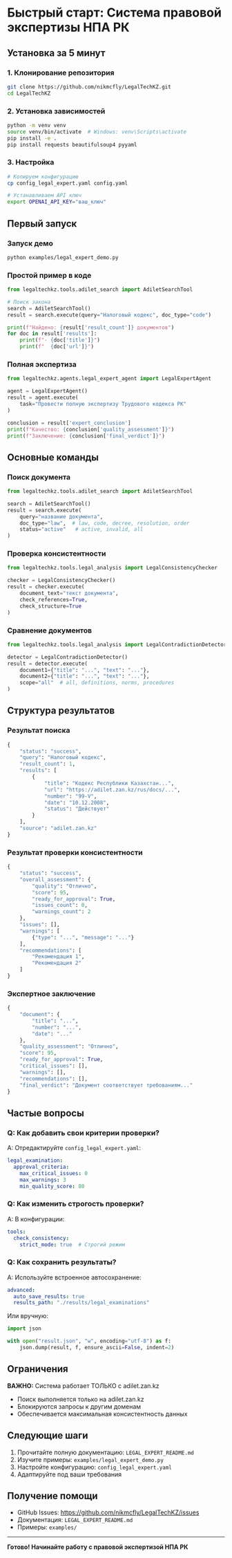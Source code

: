 # Быстрый старт: Система правовой экспертизы НПА РК

## Установка за 5 минут

### 1. Клонирование репозитория

```bash
git clone https://github.com/nikmcfly/LegalTechKZ.git
cd LegalTechKZ
```

### 2. Установка зависимостей

```bash
python -m venv venv
source venv/bin/activate  # Windows: venv\Scripts\activate
pip install -e .
pip install requests beautifulsoup4 pyyaml
```

### 3. Настройка

```bash
# Копируем конфигурацию
cp config_legal_expert.yaml config.yaml

# Устанавливаем API ключ
export OPENAI_API_KEY="ваш_ключ"
```

## Первый запуск

### Запуск демо

```bash
python examples/legal_expert_demo.py
```

### Простой пример в коде

```python
from legaltechkz.tools.adilet_search import AdiletSearchTool

# Поиск закона
search = AdiletSearchTool()
result = search.execute(query="Налоговый кодекс", doc_type="code")

print(f"Найдено: {result['result_count']} документов")
for doc in result['results']:
    print(f"- {doc['title']}")
    print(f"  {doc['url']}")
```

### Полная экспертиза

```python
from legaltechkz.agents.legal_expert_agent import LegalExpertAgent

agent = LegalExpertAgent()
result = agent.execute(
    task="Провести полную экспертизу Трудового кодекса РК"
)

conclusion = result['expert_conclusion']
print(f"Качество: {conclusion['quality_assessment']}")
print(f"Заключение: {conclusion['final_verdict']}")
```

## Основные команды

### Поиск документа

```python
from legaltechkz.tools.adilet_search import AdiletSearchTool

search = AdiletSearchTool()
result = search.execute(
    query="название документа",
    doc_type="law",  # law, code, decree, resolution, order
    status="active"   # active, invalid, all
)
```

### Проверка консистентности

```python
from legaltechkz.tools.legal_analysis import LegalConsistencyChecker

checker = LegalConsistencyChecker()
result = checker.execute(
    document_text="текст документа",
    check_references=True,
    check_structure=True
)
```

### Сравнение документов

```python
from legaltechkz.tools.legal_analysis import LegalContradictionDetector

detector = LegalContradictionDetector()
result = detector.execute(
    document1={"title": "...", "text": "..."},
    document2={"title": "...", "text": "..."},
    scope="all"  # all, definitions, norms, procedures
)
```

## Структура результатов

### Результат поиска

```python
{
    "status": "success",
    "query": "Налоговый кодекс",
    "result_count": 1,
    "results": [
        {
            "title": "Кодекс Республики Казахстан...",
            "url": "https://adilet.zan.kz/rus/docs/...",
            "number": "99-V",
            "date": "10.12.2008",
            "status": "Действует"
        }
    ],
    "source": "adilet.zan.kz"
}
```

### Результат проверки консистентности

```python
{
    "status": "success",
    "overall_assessment": {
        "quality": "Отлично",
        "score": 95,
        "ready_for_approval": True,
        "issues_count": 0,
        "warnings_count": 2
    },
    "issues": [],
    "warnings": [
        {"type": "...", "message": "..."}
    ],
    "recommendations": [
        "Рекомендация 1",
        "Рекомендация 2"
    ]
}
```

### Экспертное заключение

```python
{
    "document": {
        "title": "...",
        "number": "...",
        "date": "..."
    },
    "quality_assessment": "Отлично",
    "score": 95,
    "ready_for_approval": True,
    "critical_issues": [],
    "warnings": [],
    "recommendations": [],
    "final_verdict": "Документ соответствует требованиям..."
}
```

## Частые вопросы

### Q: Как добавить свои критерии проверки?

A: Отредактируйте `config_legal_expert.yaml`:

```yaml
legal_examination:
  approval_criteria:
    max_critical_issues: 0
    max_warnings: 3
    min_quality_score: 80
```

### Q: Как изменить строгость проверки?

A: В конфигурации:

```yaml
tools:
  check_consistency:
    strict_mode: true  # Строгий режим
```

### Q: Как сохранить результаты?

A: Используйте встроенное автосохранение:

```yaml
advanced:
  auto_save_results: true
  results_path: "./results/legal_examinations"
```

Или вручную:

```python
import json

with open("result.json", "w", encoding="utf-8") as f:
    json.dump(result, f, ensure_ascii=False, indent=2)
```

## Ограничения

**ВАЖНО:** Система работает ТОЛЬКО с adilet.zan.kz

- Поиск выполняется только на adilet.zan.kz
- Блокируются запросы к другим доменам
- Обеспечивается максимальная консистентность данных

## Следующие шаги

1. Прочитайте полную документацию: `LEGAL_EXPERT_README.md`
2. Изучите примеры: `examples/legal_expert_demo.py`
3. Настройте конфигурацию: `config_legal_expert.yaml`
4. Адаптируйте под ваши требования

## Получение помощи

- GitHub Issues: https://github.com/nikmcfly/LegalTechKZ/issues
- Документация: `LEGAL_EXPERT_README.md`
- Примеры: `examples/`

---

**Готово! Начинайте работу с правовой экспертизой НПА РК**
